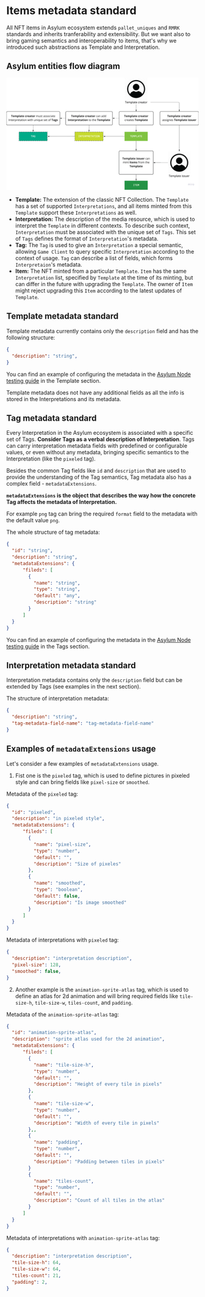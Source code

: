 # Items metadata standard

All NFT items in Asylum ecosystem extends `pallet_uniques` and `RMRK` standards and inherits tranferability and extensibility. But we want also to bring gaming semantics and interoperability to items, that's why we introduced such abstractions as Template and Interpretation.

## Asylum entities flow diagram

![](/docs/img/asylum-entities-flow-diagram.png)

* **Template:** The extension of the classic NFT Collection. The `Template` has a set of supported `Interpretations`, and all items minted from this `Template` support these `Interpretations` as well.
* **Interpretation:** The description of the media resource, which is used to interpret the `Template` in different contexts. To describe such context, `Interpretation` must be associated with the unique set of `Tags`. This set of `Tags` defines the format of `Interpretation`'s metadata.
* **Tag:** The `Tag` is used to give an `Interpretation` a special semantic, allowing `Game Client` to query specific `Interpretation` according to the context of usage. `Tag` can describe a list of fields, which forms `Interpretaion`'s metadata.
* **Item:** The NFT minted from a particular `Template`. `Item` has the same `Interpretation` list, specified by `Template` at the time of its minting, but can differ in the future with upgrading the `Template`. The owner of `Item` might reject upgrading this `Item` according to the latest updates of `Template`.

## Template metadata standard

Template metadata currently contains only the `description` field and has the following structure:
```json
{
  "description": "string",
}
```
You can find an example of configuring the metadata in the [Asylum Node testing guide](https://gitlab.com/asylum-space/asylum-item-nft/-/blob/main/docs/testing-guide.md) in the Template section.

Template metadata does not have any additional fields as all the info is stored in the Interpretations and its metadata.

## Tag metadata standard

Every Interpretation in the Asylum ecosystem is associated with a specific set of Tags. **Consider Tags as a verbal description of Interpretation**. Tags can carry interpretation metadata fields with predefined or configurable values, or even without any metadata, bringing specific semantics to the Interpretation (like the `pixeled` tag).

Besides the common Tag fields like `id` and `description` that are used to provide the understanding of the Tag semantics, Tag metadata also has a complex field - `metadataExtensions`.

**`metadataExtensions` is the object that describes the way how the concrete Tag affects the metadata of Interpretation.**

For example `png` tag can bring the required `format` field to the metadata with the default value `png`.

The whole structure of tag metadata:
```json
{
  "id": "string",
  "description": "string",
  "metadataExtensions": {
      "fileds": [
        {
          "name": "string",
          "type": "string",
          "default": "any",
          "description": "string"
        }
      ]
  }
}
```
You can find an example of configuring the metadata in the [Asylum Node testing guide](https://gitlab.com/asylum-space/asylum-item-nft/-/blob/main/docs/testing-guide.md) in the Tags section.

## Interpretation metadata standard

Interpretation metadata contains only the `description` field but can be extended by Tags (see examples in the next section).

The structure of interpretation metadata:
```json
{
  "description": "string",
  "tag-metadata-field-name": "tag-metadata-field-name"
}
```

## Examples of `metadataExtensions` usage

Let's consider a few examples of `metadataExtensions` usage.

1. Fist one is the `pixeled` tag, which is used to define pictures in pixeled style and can bring fields like `pixel-size` or `smoothed`.

Metadata of the `pixeled` tag:
```json
{
  "id": "pixeled",
  "description": "in pixeled style",
  "metadataExtensions": {
      "fileds": [
        {
          "name": "pixel-size",
          "type": "number",
          "default": "",
          "description": "Size of pixeles"
        },
        {
          "name": "smoothed",
          "type": "boolean",
          "default": false,
          "description": "Is image smoothed"
        }
      ]
  }
}
```

Metadata of interpretations with `pixeled` tag:
```json
{
  "description": "interpretation description",
  "pixel-size": 128,
  "smoothed": false,
}
```

2. Another example is the `animation-sprite-atlas` tag, which is used to define an atlas for 2d animation and will bring required fields like `tile-size-h`, `tile-size-w`, `tiles-count`, and `padding`.

Metadata of the `animation-sprite-atlas` tag:
```json
{
  "id": "animation-sprite-atlas",
  "description": "sprite atlas used for the 2d animation",
  "metadataExtensions": {
      "fileds": [
        {
          "name": "tile-size-h",
          "type": "number",
          "default": "",
          "description": "Height of every tile in pixels"
        },
        {
          "name": "tile-size-w",
          "type": "number",
          "default": "",
          "description": "Width of every tile in pixels"
        },,
        {
          "name": "padding",
          "type": "number",
          "default": "",
          "description": "Padding between tiles in pixels"
        }
        {
          "name": "tiles-count",
          "type": "number",
          "default": "",
          "description": "Count of all tiles in the atlas"
        }
      ]
  }
}
```

Metadata of interpretations with `animation-sprite-atlas` tag:
```json
{
  "description": "interpretation description",
  "tile-size-h": 64,
  "tile-size-w": 64,
  "tiles-count": 21,
  "padding": 2,
}
```
